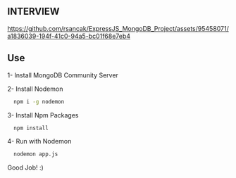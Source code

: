 ## INTERVIEW

https://github.com/rsancak/ExpressJS_MongoDB_Project/assets/95458071/a1836039-194f-41c0-94a5-bc01f68e7eb4

## Use

1- Install MongoDB Community Server

2- Install Nodemon
```bash 
  npm i -g nodemon
```

3- Install Npm Packages
```bash 
  npm install
```

4- Run with Nodemon
```bash 
  nodemon app.js
```

Good Job! :)
